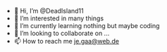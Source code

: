 - 👋 Hi, I’m @DeadIsland11
- 👀 I’m interested in many things
- 🌱 I’m currently learning nothing but maybe coding
- 💞️ I’m looking to collaborate on ...
- 📫 How to reach me je.gaa@web.de

<!---
DeadIsland11/DeadIsland11 is a ✨ special ✨ repository because its `README.md` (this file) appears on your GitHub profile.
You can click the Preview link to take a look at your changes.
--->
